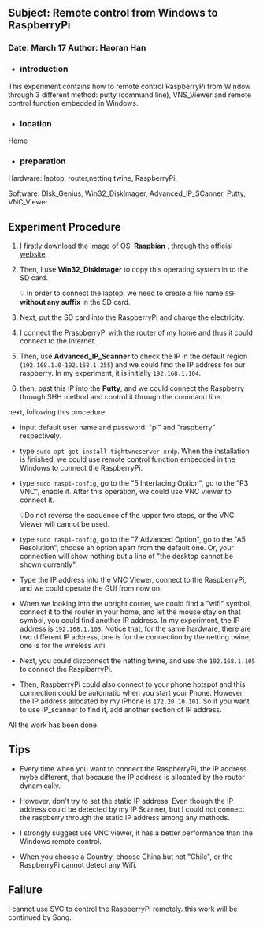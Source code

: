## Subject: **Remote control from Windows to RaspberryPi**

### Date:  March 17   Author: Haoran Han



- ### introduction

This experiment contains how to remote control RaspberryPi from Window through 3 different method: putty (command line), VNS_Viewer and remote control function embedded in Windows.



- ### location

Home

- ### preparation

Hardware: laptop, router,netting twine, RaspberryPi,

Software: DIsk_Genius, Win32_DiskImager, Advanced_IP_SCanner, Putty, VNC_Viewer



## Experiment Procedure

1. I firstly download the image of OS, **Raspbian** , through the [official website](https://www.raspberrypi.org/downloads/).

2. Then, I use **Win32_DiskImager** to copy this operating system in to the SD card.

   :bulb: In order to connect the laptop, we need to create a file name `SSH` **without any suffix** in the SD card.

3. Next, put the SD card into the RaspberryPi and charge the electricity.

4. I connect the PraspberryPi with the router of my home and thus it could connect to the Internet.

5. Then, use **Advanced_IP_Scanner** to check the IP in the default region (`192.168.1.0-192.168.1.255`) and we could find the IP address for our raspberry. In my experiment, it is initially `192.168.1.104`.

6. then, past this IP into the **Putty**, and we could connect the Raspberry through SHH method and control it through the command line.

next, following this procedure:

- input default user name and password: "pi" and "raspberry" respectively.

- type `sudo apt-get install tightvncserver xrdp`. When the installation is finished, we could use remote control function embedded in the Windows to connect the RaspberryPi.

- type `sudo raspi-config`, go to the "5 Interfacing Option", go to the "P3 VNC", enable it. After this operation, we could use VNC viewer to connect it.

  :bulb:Do not reverse the sequence of the upper two steps, or the VNC Viewer will cannot be used.

- type `sudo raspi-config`, go to the "7 Advanced Option", go to the "A5 Resolution", choose an  option apart from the default one. Or, your connection will show nothing but a line of "the desktop cannot be shown currently".

- Type the IP address into the VNC Viewer, connect to the RaspberryPi, and we could operate the GUI from now on.

- When we looking into the upright corner, we could find a "wifi" symbol, connect it to the router in your home, and let the mouse stay on that symbol, you could find another IP address. In my experiment, the IP address is `192.168.1.105`. Notice that, for the same hardware, there are two different IP address, one is for the connection by the netting twine, one is for the wireless wifi.

- Next, you could disconnect the  netting twine, and use the `192.168.1.105` to connect the RaspibarryPi.

- Then, RaspberryPi could also connect to your phone hotspot and this connection could be automatic when you start your Phone. However, the IP address allocated by my iPhone is `172.20.10.101`. So if you want to use IP_scanner to find it, add another section of IP address.

All the work has been done.

## Tips

- Every time when you want to connect the RaspberryPi, the IP address mybe different, that because the IP address is allocated by the routor dynamically.

- However, don't try to set the static IP address. Even though the IP address could be detected by my IP Scanner, but I could not connect the raspberry through the static IP address among any methods.

- I strongly suggest use VNC viewer, it has a better performance than the Windows remote control.

- When you choose a Country, choose China but not "Chile", or the RaspberryPi cannot detect any Wifi.

## Failure

I cannot use SVC to control the RaspberryPi remotely. this work will be continued by Song.